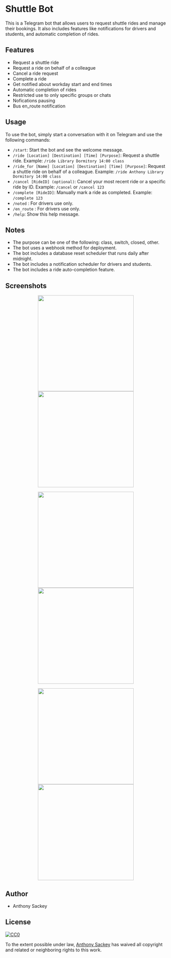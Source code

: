 # Shuttle Bot

This is a Telegram bot that allows users to request shuttle rides and manage their bookings. It also includes features like notifications for drivers and students, and automatic completion of rides.

## Features

- Request a shuttle ride
- Request a ride on behalf of a colleague
- Cancel a ride request
- Complete a ride
- Get notified about workday start and end times
- Automatic completion of rides
- Restricted use to only specific groups or chats
- Nofications pausing
- Bus en_route notification

## Usage

To use the bot, simply start a conversation with it on Telegram and use the following commands:

- `/start`: Start the bot and see the welcome message.
- `/ride [Location] [Destination] [Time] [Purpose]`: Request a shuttle ride. Example: `/ride Library Dormitory 14:00 class`
- `/ride_for [Name] [Location] [Destination] [Time] [Purpose]`: Request a shuttle ride on behalf of a colleague. Example: `/ride Anthony Library Dormitory 14:00 class`
- `/cancel [RideID] (optional)`: Cancel your most recent ride or a specific ride by ID. Example: `/cancel` or `/cancel 123`
- `/complete [RideID]`: Manually mark a ride as completed. Example: `/complete 123`
- `/noted` : For drivers use only.
- `/en_route` : For drivers use only.
- `/help`: Show this help message.

## Notes

- The purpose can be one of the following: class, switch, closed, other.
- The bot uses a webhook method for deployment.
- The bot includes a database reset scheduler that runs daily after midnight.
- The bot includes a notification scheduler for drivers and students.
- The bot includes a ride auto-completion feature.

## Screenshots
<p align="center">
  <img src="https://github.com/Anthony-cloud-1/mcf_shuttle_bot/blob/main/Images/cmds.png" width="300" />
  <img src="https://github.com/Anthony-cloud-1/mcf_shuttle_bot/blob/main/Images/notify_1.png" width="300" />
</p>

<p align="center">
  <img src="https://github.com/Anthony-cloud-1/mcf_shuttle_bot/blob/main/Images/notify_2.png" width="300" />
  <img src="https://github.com/Anthony-cloud-1/mcf_shuttle_bot/blob/main/Images/request_1.png" width="300" />
</p>

<p align="center">
  <img src="https://github.com/Anthony-cloud-1/mcf_shuttle_bot/blob/main/Images/request_2.png" width="300" />
  <img src="https://github.com/Anthony-cloud-1/mcf_shuttle_bot/blob/main/Images/restricted.png" width="300" />
</p>

## Author

- Anthony Sackey

## License

[![CC0](https://licensebuttons.net/p/zero/1.0/88x31.png)](https://creativecommons.org/publicdomain/zero/1.0/)

To the extent possible under law, [Anthony Sackey](https://github.com/Anthony-cloud-1) has waived all copyright and related or neighboring rights to this work.
